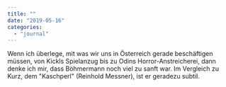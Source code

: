 ```yaml
---
title: ""
date: "2019-05-16"
categories: 
  - "journal"
---
```


Wenn ich überlege, mit was wir uns in Österreich gerade beschäftigen müssen, von Kickls Spielanzug bis zu Odins Horror-Anstreicherei, dann denke ich mir, dass Böhmermann noch viel zu sanft war. Im Vergleich zu Kurz, dem "Kaschperl" (Reinhold Messner), ist er geradezu subtil.
